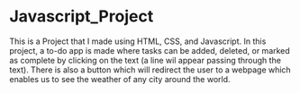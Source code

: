 # Javascript_Project
This is a Project that I made using HTML, CSS, and Javascript.
In this project, a to-do app is made where tasks can be added, deleted, or marked as complete by clicking on the text (a line wil appear passing through the text).
There is also a button which will redirect the user to a webpage which enables us to see the weather of any city around the world.
